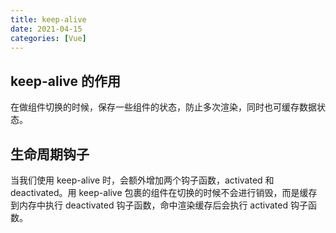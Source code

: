 ```yaml
---
title: keep-alive
date: 2021-04-15
categories: [Vue]
---
```


## keep-alive 的作用

在做组件切换的时候，保存一些组件的状态，防止多次渲染，同时也可缓存数据状态。

## 生命周期钩子

当我们使用 keep-alive 时，会额外增加两个钩子函数，activated 和 deactivated。用 keep-alive 包裹的组件在切换的时候不会进行销毁，而是缓存到内存中执行 deactivated 钩子函数，命中渲染缓存后会执行 activated 钩子函数。

